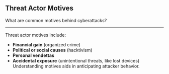 ## Threat Actor Motives

What are common motives behind cyberattacks?

---

Threat actor motives include:

* **Financial gain** (organized crime)
* **Political or social causes** (hacktivism)
* **Personal vendettas**
* **Accidental exposure** (unintentional threats, like lost devices)
  Understanding motives aids in anticipating attacker behavior.

